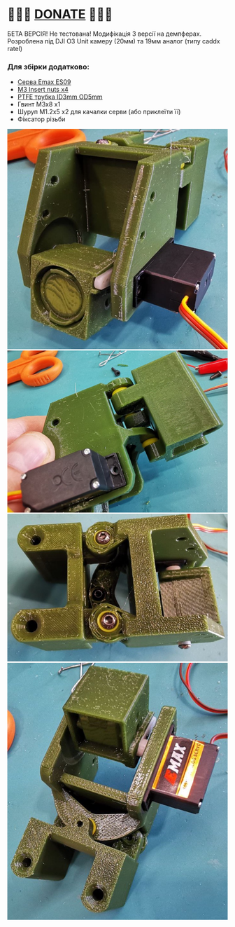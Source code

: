 
# 🍩🍩🍩 [DONATE](https://send.monobank.ua/jar/8GPxyGjM8E) 🍩🍩🍩


БЕТА ВЕРСІЯ! Не тестована!
Модифікація 3 версії на демпферах. 
Розроблена під DJI O3 Unit камеру (20мм) та 19мм аналог (типу caddx ratel)

### Для збірки додатково:
- [Серва Emax ES09](https://vi.aliexpress.com/item/4000975385342.html)
- [M3 Insert nuts x4](https://vi.aliexpress.com/item/1005003582355741.html)
- [PTFE трубка ID3mm OD5mm](https://vi.aliexpress.com/item/1005001446770552.html)
- Гвинт M3x8 x1
- Шуруп M1.2x5 x2 для качалки серви (або приклеїти її)
- Фіксатор різьби


![](/FPV_CAMERA_MOUNT/Povorotna/V3/BETA_vibroisolated/1.jpg)
![](/FPV_CAMERA_MOUNT/Povorotna/V3/BETA_vibroisolated/2.jpg)
![](/FPV_CAMERA_MOUNT/Povorotna/V3/BETA_vibroisolated/3.jpg)
![](/FPV_CAMERA_MOUNT/Povorotna/V3/BETA_vibroisolated/4.jpg)

